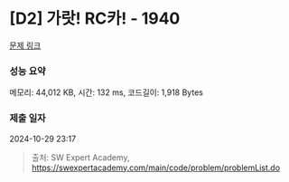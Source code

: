 # [D2] 가랏! RC카! - 1940 

[문제 링크](https://swexpertacademy.com/main/code/problem/problemDetail.do?contestProbId=AV5PjMgaALgDFAUq) 

### 성능 요약

메모리: 44,012 KB, 시간: 132 ms, 코드길이: 1,918 Bytes

### 제출 일자

2024-10-29 23:17



> 출처: SW Expert Academy, https://swexpertacademy.com/main/code/problem/problemList.do